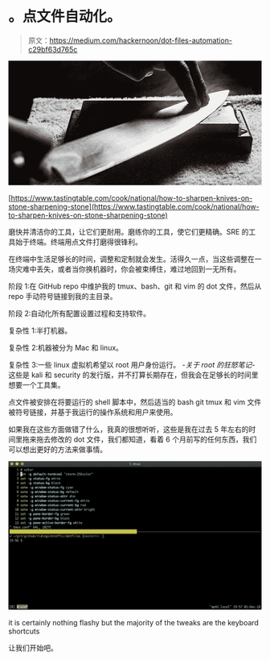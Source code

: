 # 。点文件自动化。

> 原文：<https://medium.com/hackernoon/dot-files-automation-c29bf63d765c>

![](img/93fd9c3812fe28042d8992029869b85b.png)

[https://www.tastingtable.com/cook/national/how-to-sharpen-knives-on-stone-sharpening-stone](https://www.tastingtable.com/cook/national/how-to-sharpen-knives-on-stone-sharpening-stone)

磨快并清洁你的工具，让它们更耐用。磨练你的工具，使它们更精确。SRE 的工具始于终端。终端用点文件打磨得很锋利。

在终端中生活足够长的时间，调整和定制就会发生。活得久一点，当这些调整在一场灾难中丢失，或者当你换机器时，你会被束缚住，难过地回到一无所有。

阶段 1:在 GitHub repo 中维护我的 tmux、bash、git 和 vim 的 dot 文件，然后从 repo 手动符号链接到我的主目录。

阶段 2:自动化所有配置设置过程和支持软件。

复杂性 1:半打机器。

复杂性 2:机器被分为 Mac 和 linux。

复杂性 3:一些 linux 虚拟机希望以 root 用户身份运行。
*-关于 root 的狂怒笔记-* 这些是 kali 和 security 的发行版，并不打算长期存在，但我会在足够长的时间里想要一个工具集。

点文件被安排在将要运行的 shell 脚本中，然后适当的 bash git tmux 和 vim 文件被符号链接，并基于我运行的操作系统和用户来使用。

如果我在这些方面做错了什么，我真的很想听听，这些是我在过去 5 年左右的时间里拖来拖去修改的 dot 文件，我们都知道，看着 6 个月前写的任何东西，我们可以想出更好的方法来做事情。

![](img/257b52d7f4feceeb2232b7c9e3f44b32.png)

it is certainly nothing flashy but the majority of the tweaks are the keyboard shortcuts

让我们开始吧。